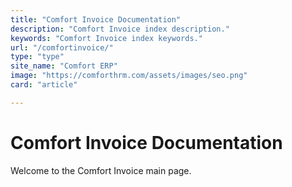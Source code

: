 ```yaml
---
title: "Comfort Invoice Documentation"
description: "Comfort Invoice index description."
keywords: "Comfort Invoice index keywords."
url: "/comfortinvoice/"
type: "type"
site_name: "Comfort ERP"
image: "https://comforthrm.com/assets/images/seo.png"
card: "article"

---
```


# Comfort Invoice Documentation

Welcome to the Comfort Invoice main page.



